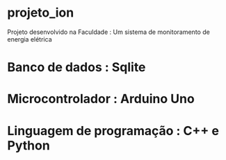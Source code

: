 # projeto_ion
 
Projeto desenvolvido na Faculdade : Um sistema de monitoramento de energia elétrica
# Banco de dados : Sqlite
# Microcontrolador : Arduino Uno
# Linguagem de programação : C++ e Python
